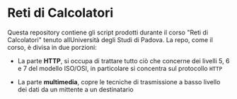 # Reti di Calcolatori

Questa repository contiene gli script prodotti durante il corso "Reti di Calcolatori" tenuto allUniversità degli Studi di Padova. La repo, come il corso, è divisa in due porzioni:

* La parte __HTTP__, si occupa di trattare tutto ciò che concerne dei livelli 5, 6 e 7 del modello ISO/OSI, in particolare si concentra sul protocollo ```HTTP```

* La parte __multimedia__, copre le tecniche di trasmissione a basso livello dei dati da un mittente a un destinatario
